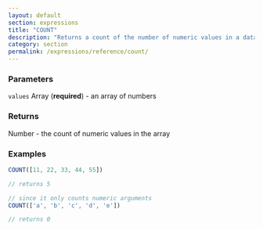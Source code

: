 ```yaml
---
layout: default
section: expressions
title: "COUNT"
description: "Returns a count of the number of numeric values in a dataset."
category: section
permalink: /expressions/reference/count/
---
```


### Parameters

`values` Array (__required__) - an array of numbers

### Returns

Number - the count of numeric values in the array

### Examples

```js
COUNT([11, 22, 33, 44, 55])

// returns 5
```


```js
// since it only counts numeric arguments
COUNT(['a', 'b', 'c', 'd', 'e'])

// returns 0
```